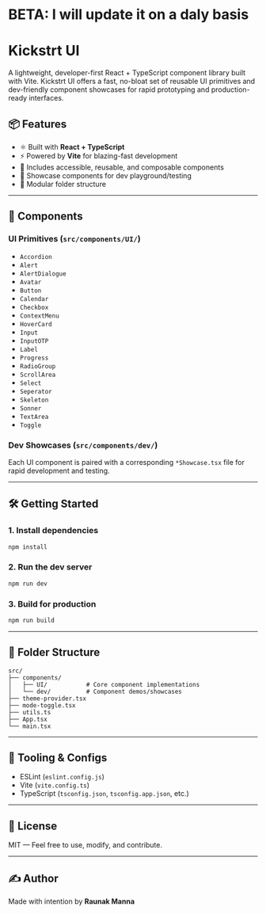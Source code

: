 # BETA: I will update it on a daly basis

# Kickstrt UI

A lightweight, developer-first React + TypeScript component library built with Vite. Kickstrt UI offers a fast, no-bloat set of reusable UI primitives and dev-friendly component showcases for rapid prototyping and production-ready interfaces.

## 📦 Features

* ⚛️ Built with **React + TypeScript**
* ⚡ Powered by **Vite** for blazing-fast development
* 🎨 Includes accessible, reusable, and composable components
* 🧪 Showcase components for dev playground/testing
* 🧱 Modular folder structure

---

## 🧱 Components

### UI Primitives (`src/components/UI/`)

* `Accordion`
* `Alert`
* `AlertDialogue`
* `Avatar`
* `Button`
* `Calendar`
* `Checkbox`
* `ContextMenu`
* `HoverCard`
* `Input`
* `InputOTP`
* `Label`
* `Progress`
* `RadioGroup`
* `ScrollArea`
* `Select`
* `Seperator`
* `Skeleton`
* `Sonner`
* `TextArea`
* `Toggle`

### Dev Showcases (`src/components/dev/`)

Each UI component is paired with a corresponding `*Showcase.tsx` file for rapid development and testing.

---

## 🛠 Getting Started

### 1. Install dependencies

```bash
npm install
```

### 2. Run the dev server

```bash
npm run dev
```

### 3. Build for production

```bash
npm run build
```

---

## 🧪 Folder Structure

```
src/
├── components/
│   ├── UI/           # Core component implementations
│   └── dev/          # Component demos/showcases
├── theme-provider.tsx
├── mode-toggle.tsx
├── utils.ts
├── App.tsx
└── main.tsx
```

---

## 🧰 Tooling & Configs

* ESLint (`eslint.config.js`)
* Vite (`vite.config.ts`)
* TypeScript (`tsconfig.json`, `tsconfig.app.json`, etc.)

---

## 📝 License

MIT — Feel free to use, modify, and contribute.

---

## ✍️ Author

Made with intention by **Raunak Manna**
